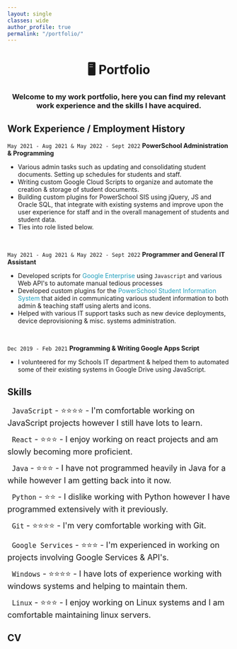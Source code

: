 ```yaml
---
layout: single 
classes: wide
author_profile: true
permalink: "/portfolio/"
---
```


<h1><center>🖥  Portfolio</center></h1>

### <center> Welcome to my work portfolio, here you can find my relevant work experience and the skills I have acquired.</center>

## Work Experience / Employment History 

`May 2021 - Aug 2021 & May 2022 - Sept 2022`
**PowerSchool Administration & Programming**

* Various admin tasks such as updating and consolidating student documents. Setting up
schedules for students and staff.
* Writing custom Google Cloud Scripts to organize and automate the creation & storage of
student documents.
* Building custom plugins for PowerSchool SIS using jQuery, JS and Oracle SQL, that integrate
with existing systems and improve upon the user experience for staff and in the overall
management of students and student data.
* Ties into role listed below.

<br />

`May 2021 - Aug 2021 & May 2022 - Sept 2022`
 **Programmer and General IT Assistant**

* Developed scripts for <span style="color:#209EBC"><i class="fab fa-google"></i> Google Enterprise</span> using `Javascript` and various Web API's to automate manual tedious processes
* Developed custom plugins for the <span style="color:#209EBC">PowerSchool Student Information System</span> that aided in communicating various student information to both admin & teaching staff using alerts and icons.
* Helped with various IT support tasks such as new device deployments, device deprovisioning & misc. systems administration.

<br />

`Dec 2019 - Feb 2021` 
**Programming & Writing Google Apps Script**

* I volunteered for my Schools IT department & helped them to automated some of their existing systems in Google Drive using JavaScript.

## Skills


<i class="fab fa-js fa-2x" style="color:#FFB805; display: inline-block; vertical-align: middle;"></i> <span style="display: inline-block; vertical-align: middle; font-size: large;"> &nbsp; `JavaScript` - ️️⭐️⭐️️⭐️️⭐️ - I'm comfortable working on JavaScript projects however I still have lots to learn.</span> <br/>

<i class="fab fa-react fa-2x" style="color:#209EBC; display: inline-block; vertical-align: middle;"></i> <span style="display: inline-block; vertical-align: middle; font-size: large;"> &nbsp; `React` - ️️⭐️⭐️️⭐️️ - I enjoy working on react projects and am slowly becoming more proficient.</span> <br/>

<i class="fab fa-java fa-2x" style="color:#F0941B; display: inline-block; vertical-align: middle;"></i><span style="display: inline-block; vertical-align: middle; font-size: large;"> &nbsp; `Java` - ️️⭐️⭐️️⭐️️ - I have not programmed heavily in Java for a while however I am getting back into it now.</span> <br/>

<i class="fab fa-python fa-2x" style="color:#356A98; display: inline-block; vertical-align: middle;"></i><span style="display: inline-block; vertical-align: middle; font-size: large;"> &nbsp; `Python` - ️️⭐️⭐️️ - I dislike working with Python however I have programmed extensively with it previously.</span> <br/>

<i class="fab fa-git-alt fa-2x" style="color:#E94D31; display: inline-block; vertical-align: middle;"></i><span style="display: inline-block; vertical-align: middle; font-size: large;"> &nbsp; `Git` - ️️⭐️⭐️️⭐️️⭐️ - I'm very comfortable working with Git.</span> <br/>

<i class="fab fa-google fa-2x" style="color:#34A953; display: inline-block; vertical-align: middle;"></i><span style="display: inline-block; vertical-align: middle; font-size: large;"> &nbsp; `Google Services` - ️️⭐️⭐️️⭐️️ - I'm experienced in working on projects involving Google Services & API's.</span> <br/>

<i class="fab fa-windows fa-2x" style="color:#4286F4; display: inline-block; vertical-align: middle;"></i><span style="display: inline-block; vertical-align: middle; font-size: large;"> &nbsp; `Windows` - ️️⭐️⭐️️⭐⭐️️️ - I have lots of experience working with windows systems and helping to maintain them.</span> <br/>

<i class="fab fa-ubuntu fa-2x" style="color:#FB8501; display: inline-block; vertical-align: middle;"></i><span style="display: inline-block; vertical-align: middle; font-size: large;"> &nbsp; `Linux` - ️️⭐️⭐️️⭐️️ - I enjoy working on Linux systems and I am comfortable maintaining linux servers.</span> <br/>


## CV

<object data="../files/cv.pdf" width="1000" height="1000" type='application/pdf'></object>